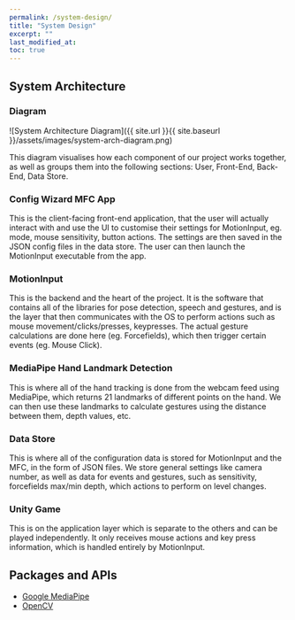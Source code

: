 ```yaml
---
permalink: /system-design/
title: "System Design"
excerpt: ""
last_modified_at: 
toc: true
---
```


## System Architecture

### Diagram

![System Architecture Diagram]({{ site.url }}{{ site.baseurl }}/assets/images/system-arch-diagram.png)

This diagram visualises how each component of our project works together, as well as groups them into the following sections: User, Front-End, Back-End, Data Store.

### Config Wizard MFC App

This is the client-facing front-end application, that the user will actually interact with and use the UI to customise their settings for MotionInput, eg. mode, mouse sensitivity, button actions. The settings are then saved in the JSON config files in the data store. The user can then launch the MotionInput executable from the app.

### MotionInput

This is the backend and the heart of the project. It is the software that contains all of the libraries for pose detection, speech and gestures, and is the layer that then communicates with the OS to perform actions such as mouse movement/clicks/presses, keypresses. The actual gesture calculations are done here (eg. Forcefields), which then trigger certain events (eg. Mouse Click).

### MediaPipe Hand Landmark Detection

This is where all of the hand tracking is done from the webcam feed using MediaPipe, which returns 21 landmarks of different points on the hand. We can then use these landmarks to calculate gestures using the distance between them, depth values, etc.

### Data Store

This is where all of the configuration data is stored for MotionInput and the MFC, in the form of JSON files. We store general settings like camera number, as well as data for events and gestures, such as sensitivity, forcefields max/min depth, which actions to perform on level changes.

### Unity Game

This is on the application layer which is separate to the others and can be played independently. It only receives mouse actions and key press information, which is handled entirely by MotionInput.

## Packages and APIs

- [Google MediaPipe](https://google.github.io/mediapipe/)
- [OpenCV](https://opencv.org/)
